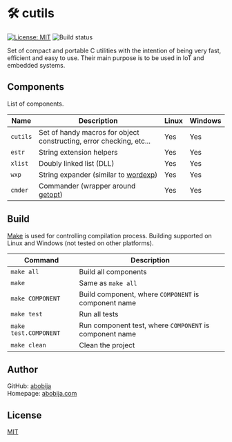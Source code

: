 # :hammer_and_wrench: cutils
[![License: MIT](https://img.shields.io/badge/License-MIT-green.svg)](LICENSE) ![Build status](https://github.com/abobija/cutils/actions/workflows/c-cpp.yml/badge.svg)

Set of compact and portable C utilities with the intention of being very fast, efficient and easy to use. Their main purpose is to be used in IoT and embedded systems.

## Components

List of components.

| Name          | Description   | Linux         | Windows       |
| ------------- | ------------- | ------------- | ------------- |
| `cutils` | Set of handy macros for object constructing, error checking, etc... | Yes | Yes |
| `estr` | String extension helpers | Yes | Yes |
| `xlist` | Doubly linked list (DLL) | Yes | Yes |
| `wxp` | String expander (similar to [wordexp](https://man7.org/linux/man-pages/man3/wordexp.3.html)) | Yes | Yes |
| `cmder` | Commander (wrapper around [getopt](https://man7.org/linux/man-pages/man3/getopt.3.html)) | Yes | Yes

## Build

[Make](https://www.gnu.org/software/make/manual/make.html#Overview) is used for controlling compilation process. Building supported on Linux and Windows (not tested on other platforms).

| Command  | Description |
| ------------- | ------------- |
| `make all` | Build all components |
| `make` | Same as `make all` |
| `make COMPONENT` | Build component, where `COMPONENT` is component name |
| `make test` | Run all tests |
| `make test.COMPONENT` | Run component test, where `COMPONENT` is component name |
| `make clean` | Clean the project |

## Author

GitHub: [abobija](https://github.com/abobija)<br>
Homepage: [abobija.com](https://abobija.com)

## License

[MIT](LICENSE)